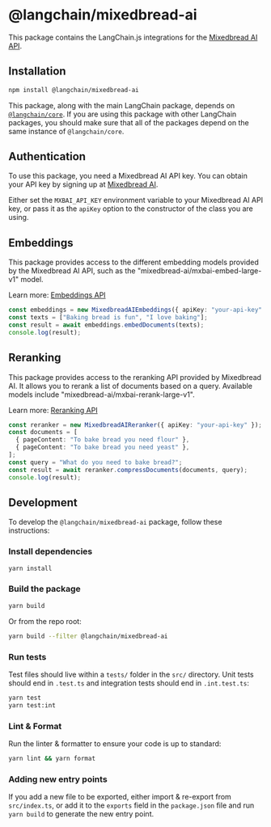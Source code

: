 # @langchain/mixedbread-ai

This package contains the LangChain.js integrations for the [Mixedbread AI API](https://mixedbread.ai/).

## Installation

```bash
npm install @langchain/mixedbread-ai
```

This package, along with the main LangChain package, depends on [`@langchain/core`](https://npmjs.com/package/@langchain/core/). If you are using this package with other LangChain packages, you should make sure that all of the packages depend on the same instance of `@langchain/core`.

## Authentication

To use this package, you need a Mixedbread AI API key. You can obtain your API key by signing up at [Mixedbread AI](https://mixedbread.ai).

Either set the `MXBAI_API_KEY` environment variable to your Mixedbread AI API key, or pass it as the `apiKey` option to the constructor of the class you are using.

## Embeddings

This package provides access to the different embedding models provided by the Mixedbread AI API, such as the "mixedbread-ai/mxbai-embed-large-v1" model.

Learn more: [Embeddings API](https://mixedbread.ai/docs/embeddings)

```typescript
const embeddings = new MixedbreadAIEmbeddings({ apiKey: "your-api-key" });
const texts = ["Baking bread is fun", "I love baking"];
const result = await embeddings.embedDocuments(texts);
console.log(result);
```

## Reranking

This package provides access to the reranking API provided by Mixedbread AI. It allows you to rerank a list of documents based on a query. Available models include "mixedbread-ai/mxbai-rerank-large-v1".

Learn more: [Reranking API](https://mixedbread.ai/docs/reranking)

```typescript
const reranker = new MixedbreadAIReranker({ apiKey: "your-api-key" });
const documents = [
  { pageContent: "To bake bread you need flour" },
  { pageContent: "To bake bread you need yeast" },
];
const query = "What do you need to bake bread?";
const result = await reranker.compressDocuments(documents, query);
console.log(result);
```

## Development

To develop the `@langchain/mixedbread-ai` package, follow these instructions:

### Install dependencies

```bash
yarn install
```

### Build the package

```bash
yarn build
```

Or from the repo root:

```bash
yarn build --filter @langchain/mixedbread-ai
```

### Run tests

Test files should live within a `tests/` folder in the `src/` directory. Unit tests should end in `.test.ts` and integration tests should end in `.int.test.ts`:

```bash
yarn test
yarn test:int
```

### Lint & Format

Run the linter & formatter to ensure your code is up to standard:

```bash
yarn lint && yarn format
```

### Adding new entry points

If you add a new file to be exported, either import & re-export from `src/index.ts`, or add it to the `exports` field in the `package.json` file and run `yarn build` to generate the new entry point.
